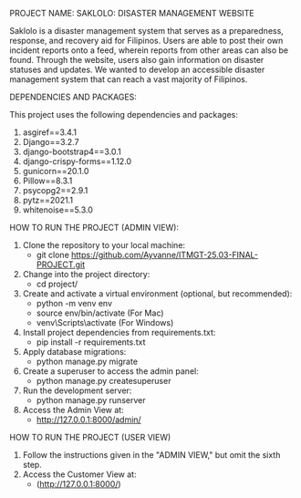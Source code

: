PROJECT NAME: SAKLOLO: DISASTER MANAGEMENT WEBSITE 

Saklolo is a disaster management system that serves as a preparedness, response, and recovery aid for Filipinos. Users are able to post their own incident reports onto a feed, wherein reports from other areas can also be found. Through the website, users also gain information on disaster statuses and updates. We wanted to develop an accessible disaster management system that can reach a vast majority of Filipinos.

DEPENDENCIES AND PACKAGES:

This project uses the following dependencies and packages:
1. asgiref==3.4.1
2. Django==3.2.7
3. django-bootstrap4==3.0.1
4. django-crispy-forms==1.12.0
5. gunicorn==20.1.0
6. Pillow==8.3.1
7. psycopg2==2.9.1
8. pytz==2021.1
9. whitenoise==5.3.0


HOW TO RUN THE PROJECT (ADMIN VIEW):
1. Clone the repository to your local machine:
   - git clone https://github.com/Ayvanne/ITMGT-25.03-FINAL-PROJECT.git
2. Change into the project directory:
   - cd project/
3. Create and activate a virtual environment (optional, but recommended):
   - python -m venv env
   - source env/bin/activate (For Mac)
   - venv\Scripts\activate (For Windows)
4. Install project dependencies from requirements.txt:
   - pip install -r requirements.txt
5. Apply database migrations:
   - python manage.py migrate
6. Create a superuser to access the admin panel:
   - python manage.py createsuperuser
7. Run the development server:
   - python manage.py runserver
8. Access the Admin View at:
   - http://127.0.0.1:8000/admin/

HOW TO RUN THE PROJECT (USER VIEW)
1. Follow the instructions given in the "ADMIN VIEW," but omit the sixth step.
2. Access the Customer View at:
   - (http://127.0.0.1:8000/)

